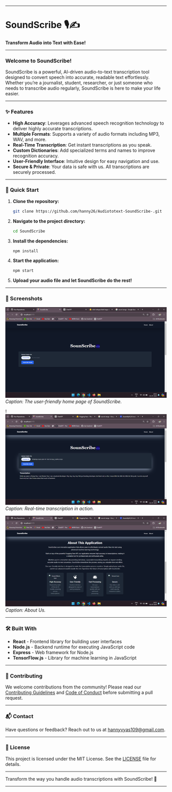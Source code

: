 
---

# SoundScribe 🎙️✍️

**Transform Audio into Text with Ease!**

---

### Welcome to SoundScribe!
SoundScribe is a powerful, AI-driven audio-to-text transcription tool designed to convert speech into accurate, readable text effortlessly. Whether you’re a journalist, student, researcher, or just someone who needs to transcribe audio regularly, SoundScribe is here to make your life easier.

---

### ✨ Features
- **High Accuracy**: Leverages advanced speech recognition technology to deliver highly accurate transcriptions.
- **Multiple Formats**: Supports a variety of audio formats including MP3, WAV, and more.
- **Real-Time Transcription**: Get instant transcriptions as you speak.
- **Custom Dictionaries**: Add specialized terms and names to improve recognition accuracy.
- **User-Friendly Interface**: Intuitive design for easy navigation and use.
- **Secure & Private**: Your data is safe with us. All transcriptions are securely processed.

---

### 🚀 Quick Start

1. **Clone the repository:**
   ```bash
   git clone https://github.com/hanny26/Audiototext-SoundScribe-.git
   ```
2. **Navigate to the project directory:**
   ```bash
   cd SoundScribe
   ```
3. **Install the dependencies:**
   ```bash
   npm install
   ```
4. **Start the application:**
   ```bash
   npm start
   ```
5. **Upload your audio file and let SoundScribe do the rest!**

---

### 📸 Screenshots

![alt text](image-5.png)
*Caption: The user-friendly home page of SoundScribe.*

!![Transcription Results](image-2.png)
*Caption: Real-time transcription in action.*

![About Us](image-3.png)
*Caption: About Us.*

---

### 🛠️ Built With
- **React** - Frontend library for building user interfaces
- **Node.js** - Backend runtime for executing JavaScript code
- **Express** - Web framework for Node.js
- **TensorFlow.js** - Library for machine learning in JavaScript


---

### 🙌 Contributing
We welcome contributions from the community! Please read our [Contributing Guidelines](link-to-contributing-guidelines) and [Code of Conduct](link-to-code-of-conduct) before submitting a pull request.

---

### 📬 Contact
Have questions or feedback? Reach out to us at [hannyvyas109@gmail.com](mailto:hannyvyas109@gmail.com).

---

### 📄 License
This project is licensed under the MIT License. See the [LICENSE](link-to-license) file for details.

---

Transform the way you handle audio transcriptions with SoundScribe! 🚀

---

